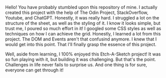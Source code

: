 Hello! You have probably stumbled upon this repository of mine. I actually created this project with the help of The Odin Project, StackOverflow, Youtube, and ChatGPT.
Honestly, it was really hard. I struggled a lot on the structure of the sheet, as well as the styling of it. I know it looks simple, but trust me, I poured so much effort in it! I googled some CSS styles as well as techniques on how I can achieve the grid. Honestly, I learned a lot from this project. The DOM and Events aren't that confusind anymore. I knew that I would get into this point. That I'll finally grasp the essence of this project.

Well, aside from learning, I 100% enjoyed this Etch-A-Sketch project! It was so fun playing with it, but building it was challenging. But that's the point. Challenges in life never fails to surprise us. And one thing is for sure, everyone can get through it! 

